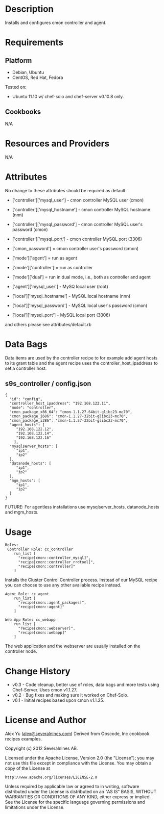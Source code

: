 Description
===========

Installs and configures cmon controller and agent.

Requirements
============

Platform
--------

* Debian, Ubuntu
* CentOS, Red Hat, Fedora

Tested on:

* Ubuntu 11.10 w/ chef-solo and chef-server v0.10.8 only.

Cookbooks
---------
N/A

Resources and Providers
=======================
N/A

Attributes
==========

No change to these attributes should be required as default.

* ['controller']['mysql_user']     - cmon controller MySQL user (cmon)
* ['controller']['mysql_hostname'] - cmon controller MySQL hostname (nnn)
* ['controller']['mysql_password'] - cmon controller MySQL user's password (cmon)
* ['controller']['mysql_port']     - cmon controller MySQL port (3306)

* ['cmon_password']        = cmon controller user's password (cmon)
* ['mode']['agent']        = run as agent
* ['mode']['controller']   = run as controller
* ['mode']['dual']         = run in dual mode, i.e., both as controller and agent

* ['agent']['mysql_user']     - MySQ local user (root)
* ['local']['mysql_hostname'] - MySQL local hostname (nnn)
* ['local']['mysql_password'] - MySQL local user's password (cmon)
* ['local']['mysql_port']     - MySQL local port (3306)

and others please see attributes/default.rb

Data Bags
=========

Data items are used by the controller recipe to for example add agent hosts 
to its grant table and the agent recipe uses the controller_host_ipaddress to
set a controller host.

s9s_controller / config.json
----------------------------
    {
      "id": "config",
      "controller_host_ipaddress": "192.168.122.11",
      "mode": "controller",
      "cmon_package_x86_64": "cmon-1.1.27-64bit-glibc23-mc70",
      "cmon_package_i686": "cmon-1.1.27-32bit-glibc23-mc70",
      "cmon_package_i386": "cmon-1.1.27-32bit-glibc23-mc70",
      "agent_hosts": [
         "192.168.122.12",
         "192.168.122.14",
         "192.168.122.16"
        ],
      "mysqlserver_hosts": [
         "ip1",
         "ip2"
      ],    
      "datanode_hosts": [
         "ip1",
         "ip2"
      ],    
      "mgm_hosts": [
         "ip1",
         "ip2"
      ]
    }

FUTURE: For agentless installations use mysqlserver_hosts, datanode_hosts and mgm_hosts.

Usage
=====

    Roles:
     Controller Role: cc_controller
        run_list [
          "recipe[cmon::controller_mysql]", 
          "recipe[cmon::controller_rrdtool]", 
          "recipe[cmon::controller]"
        ]

Installs the Cluster Control Controller process. Instead of our MySQL recipe you can choose to use any other available recipe instead.

    Agent Role: cc_agent
        run_list [
          "recipe[cmon::agent_packages]", 
          "recipe[cmon::agent]"
        ]

    Web App Role: cc_webapp
        run_list [
          "recipe[cmon::webserver]", 
          "recipe[cmon::webapp]"
        ]

The web application and the webserver are usually installed on the controller node.


Change History
===============

* v0.3 - Code cleanup, better use of roles, data bags and more tests using Chef-Server. Uses cmon v1.1.27.
* v0.2 - Bug fixes and making sure it worked on Chef-Solo.
* v0.1 - Initial recipes based upon cmon v1.1.25. 

License and Author
==================

Alex Yu (<alex@severalnines.com>)
Derived from Opscode, Inc cookbook recipes examples.

Copyright (c) 2012 Severalnines AB.

Licensed under the Apache License, Version 2.0 (the "License");
you may not use this file except in compliance with the License.
You may obtain a copy of the License at

    http://www.apache.org/licenses/LICENSE-2.0

Unless required by applicable law or agreed to in writing, software
distributed under the License is distributed on an "AS IS" BASIS,
WITHOUT WARRANTIES OR CONDITIONS OF ANY KIND, either express or implied.
See the License for the specific language governing permissions and
limitations under the License.
